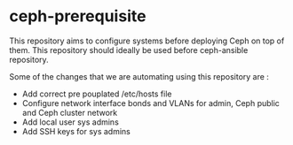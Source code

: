 # ceph-prerequisite
This repository aims to configure systems before deploying Ceph on top of them. This repository should ideally be used before ceph-ansible repository. 

Some of the changes that we are automating using this repository are :

* Add correct pre pouplated /etc/hosts file
* Configure network interface bonds and VLANs for admin, Ceph public and Ceph cluster network
* Add local user sys admins
* Add SSH keys for sys admins

